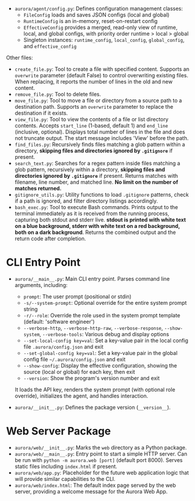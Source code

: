 - `aurora/agent/config.py`: Defines configuration management classes:
  - `FileConfig` loads and saves JSON configs (local and global)
  - `RuntimeConfig` is an in-memory, reset-on-restart config
  - `EffectiveConfig` provides a merged, read-only view of runtime, local, and global configs, with priority order runtime > local > global
  - Singleton instances: `runtime_config`, `local_config`, `global_config`, and `effective_config`

Other files:

- `create_file.py`: Tool to create a file with specified content. Supports an `overwrite` parameter (default False) to control overwriting existing files. When replacing, it reports the number of lines in the old and new content.
- `remove_file.py`: Tool to delete files.
- `move_file.py`: Tool to move a file or directory from a source path to a destination path. Supports an `overwrite` parameter to replace the destination if it exists.
- `view_file.py`: Tool to view the contents of a file or list directory contents. Accepts `start_line` (1-based, default 1) and `end_line` (inclusive, optional). Displays total number of lines in the file and does not truncate output. The start message includes 'View' before the path.
- `find_files.py`: Recursively finds files matching a glob pattern within a directory, **skipping files and directories ignored by `.gitignore`** if present.
- `search_text.py`: Searches for a regex pattern inside files matching a glob pattern, recursively within a directory, **skipping files and directories ignored by `.gitignore`** if present. Returns matches with filename, line number, and matched line. **No limit on the number of matches returned.**
- `gitignore_utils.py`: Utility functions to load `.gitignore` patterns, check if a path is ignored, and filter directory listings accordingly.
- `bash_exec.py`: Tool to execute Bash commands. Prints output to the terminal immediately as it is received from the running process, capturing both stdout and stderr live. **stdout is printed with white text on a blue background, stderr with white text on a red background, both on a dark background**. Returns the combined output and the return code after completion.

# CLI Entry Point
- `aurora/__main__.py`: Main CLI entry point. Parses command line arguments, including:
  - `prompt`: The user prompt (positional or stdin)
  - `-s/--system-prompt`: Optional override for the entire system prompt string
  - `-r/--role`: Override the role used in the system prompt template (default: 'software engineer')
  - `--verbose-http`, `--verbose-http-raw`, `--verbose-response`, `--show-system`, `--verbose-tools`: Various debug and display options
  - `--set-local-config key=val`: Set a key-value pair in the local config file `.aurora/config.json` and exit
  - `--set-global-config key=val`: Set a key-value pair in the global config file `~/.aurora/config.json` and exit
  - `--show-config`: Display the effective configuration, showing the source (local or global) for each key, then exit
  - `--version`: Show the program's version number and exit

  It loads the API key, renders the system prompt (with optional role override), initializes the agent, and handles interaction.

- `aurora/__init__.py`: Defines the package version (`__version__`).

# Web Server Package
- `aurora/web/__init__.py`: Marks the `web` directory as a Python package.
- `aurora/web/__main__.py`: Entry point to start a simple HTTP server. Can be run with `python -m aurora.web [port]` (default port 8000). Serves static files including `index.html` if present.
- `aurora/web/app.py`: Placeholder for the future web application logic that will provide similar capabilities to the CLI.
- `aurora/web/index.html`: The default index page served by the web server, providing a welcome message for the Aurora Web App.
